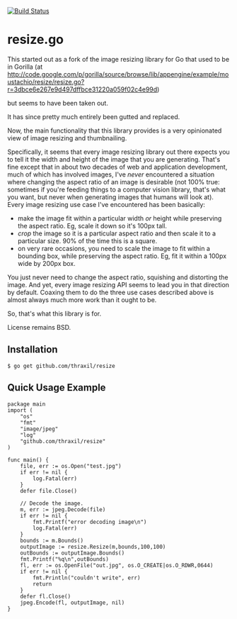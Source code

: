 [![Build Status](https://travis-ci.org/thraxil/resize.svg?branch=master)](https://travis-ci.org/thraxil/resize)

resize.go
=========

This started out as a fork of the image resizing library for Go that used to be in Gorilla
(at
http://code.google.com/p/gorilla/source/browse/lib/appengine/example/moustachio/resize/resize.go?r=3dbce6e267e9d497dffbce31220a059f02c4e99d)

but seems to have been taken out.

It has since pretty much entirely been gutted and replaced.

Now, the main functionality that this library provides is a very
opinionated view of image resizing and thumbnailing.

Specifically, it seems that every image resizing library out there
expects you to tell it the width and height of the image that you are
generating. That's fine except that in about two decades of web and
application development, much of which has involved images, I've
*never* encountered a situation where changing the aspect ratio of an
image is desirable (not 100% true: sometimes if you're feeding things
to a computer vision library, that's what you want, but never when
generating images that humans will look at). Every image resizing use
case I've encountered has been basically:

* make the image fit within a particular width *or* height while
  preserving the aspect ratio. Eg, scale it down so it's 100px tall.
* *crop* the image so it is a particular aspect ratio and then scale
  it to a particular size. 90% of the time this is a square.
* on very rare occasions, you need to scale the image to fit within a
  bounding box, while preserving the aspect ratio. Eg, fit it within a
  100px wide by 200px box.

You just never need to change the aspect ratio, squishing and
distorting the image. And yet, every image resizing API seems to lead
you in that direction by default. Coaxing them to do the three use
cases described above is almost always much more work than it ought to
be.

So, that's what this library is for.

License remains BSD.

Installation
------------

    $ go get github.com/thraxil/resize

Quick Usage Example
-------------------

    package main
    import (
        "os"
        "fmt"
        "image/jpeg"
        "log"
        "github.com/thraxil/resize"
    )
    
    func main() {
        file, err := os.Open("test.jpg")
        if err != nil {
            log.Fatal(err)
        }
        defer file.Close()
        
        // Decode the image.
        m, err := jpeg.Decode(file)
        if err != nil {
            fmt.Printf("error decoding image\n")
            log.Fatal(err)
        }
        bounds := m.Bounds()
        outputImage := resize.Resize(m,bounds,100,100)
        outBounds := outputImage.Bounds()
        fmt.Printf("%q\n",outBounds)
        fl, err := os.OpenFile("out.jpg", os.O_CREATE|os.O_RDWR,0644)
        if err != nil {
            fmt.Println("couldn't write", err)
            return
        }
        defer fl.Close()
        jpeg.Encode(fl, outputImage, nil)
    }

